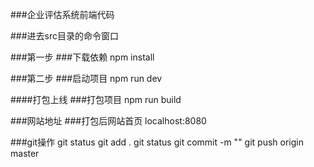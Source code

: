 ###企业评估系统前端代码

###进去src目录的命令窗口

###第一步
###下载依赖
npm install

###第二步
###启动项目
npm run dev

####打包上线
###打包项目
npm run build

###网站地址
###打包后网站首页
localhost:8080

###git操作
git status
git add .
git status
git commit -m ""
git push origin master
